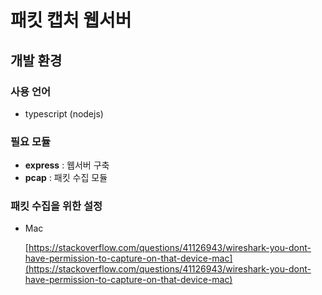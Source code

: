 # 패킷 캡처 웹서버
## 개발 환경
### 사용 언어
- typescript (nodejs)

### 필요 모듈

- **express** : 웹서버 구축
- **pcap** :  패킷 수집 모듈

### 패킷 수집을 위한 설정

- Mac
    
    [https://stackoverflow.com/questions/41126943/wireshark-you-dont-have-permission-to-capture-on-that-device-mac](https://stackoverflow.com/questions/41126943/wireshark-you-dont-have-permission-to-capture-on-that-device-mac)
